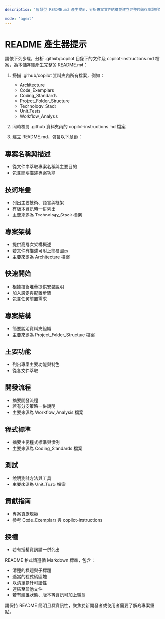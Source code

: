 ```yaml
---
description: '智慧型 README.md 產生提示，分析專案文件結構並建立完整的儲存庫說明文件。會掃描 .github/copilot 目錄下的檔案及 copilot-instructions.md，萃取專案資訊、技術堆疊、架構、開發流程、程式標準與測試方法，並產生結構良好、格式正確、具交叉參照且以開發者為主的 Markdown 文件。'

mode: 'agent'
---
```


# README 產生器提示

請依下列步驟，分析 .github/copilot 目錄下的文件及 copilot-instructions.md 檔案，為本儲存庫產生完整的 README.md：

1. 掃描 .github/copilot 資料夾內所有檔案，例如：
   - Architecture
   - Code_Exemplars
   - Coding_Standards
   - Project_Folder_Structure
   - Technology_Stack
   - Unit_Tests
   - Workflow_Analysis

2. 同時檢閱 .github 資料夾內的 copilot-instructions.md 檔案

3. 建立 README.md，包含以下章節：

## 專案名稱與描述
- 從文件中萃取專案名稱與主要目的
- 包含簡明描述專案功能

## 技術堆疊
- 列出主要技術、語言與框架
- 有版本資訊時一併列出
- 主要來源為 Technology_Stack 檔案

## 專案架構
- 提供高層次架構概述
- 若文件有描述可附上簡易圖示
- 主要來源為 Architecture 檔案

## 快速開始
- 根據技術堆疊提供安裝說明
- 加入設定與配置步驟
- 包含任何前置需求

## 專案結構
- 簡要說明資料夾組織
- 主要來源為 Project_Folder_Structure 檔案

## 主要功能
- 列出專案主要功能與特色
- 從各文件萃取

## 開發流程
- 摘要開發流程
- 若有分支策略一併說明
- 主要來源為 Workflow_Analysis 檔案

## 程式標準
- 摘要主要程式標準與慣例
- 主要來源為 Coding_Standards 檔案

## 測試
- 說明測試方法與工具
- 主要來源為 Unit_Tests 檔案

## 貢獻指南
- 專案貢獻規範
- 參考 Code_Exemplars 與 copilot-instructions

## 授權
- 若有授權資訊請一併列出

README 格式請遵循 Markdown 標準，包含：
- 清楚的標題與子標題
- 適當的程式碼區塊
- 以清單提升可讀性
- 連結至其他文件
- 若有建置狀態、版本等資訊可加上徽章

請保持 README 簡明且具資訊性，聚焦於新開發者或使用者需要了解的專案重點。
